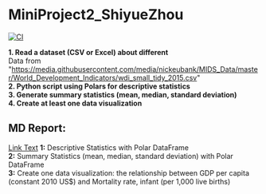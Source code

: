 # MiniProject2_ShiyueZhou
[![CI](https://github.com/nogibjj/MiniProject3_ShiyueZhou/actions/workflows/cicd.yml/badge.svg)](https://github.com/nogibjj/MiniProject3_ShiyueZhou/actions/workflows/cicd.yml)

**1. Read a dataset (CSV or Excel) about different**  
   Data from  "https://media.githubusercontent.com/media/nickeubank/MIDS_Data/master/World_Development_Indicators/wdi_small_tidy_2015.csv"  
**2. Python script using Polars for descriptive statistics**  
**3. Generate summary statistics (mean, median, standard deviation)**  
**4. Create at least one data visualization**  


## MD Report:
[Link Text](DescribeStat%20Polar.md) 
**1:** Descriptive Statistics with Polar DataFrame  
**2:** Summary Statistics (mean, median, standard deviation) with Polar DataFrame  
**3:** Create one data visualization: the relationship between GDP per capita (constant 2010 US$) and Mortality rate,   infant (per 1,000 live births) 